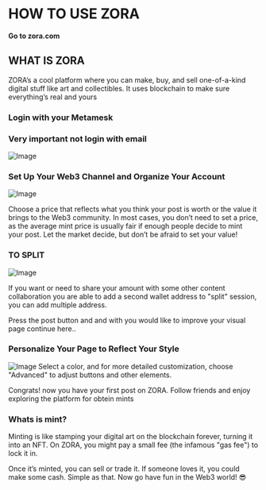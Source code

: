 # HOW TO USE ZORA
**Go to zora.com**

## WHAT IS ZORA
ZORA’s a cool platform where you can make, buy, and sell one-of-a-kind digital stuff like art and collectibles. It uses blockchain to make sure everything’s real and yours





### Login with your Metamesk

### Very important not login with email


![Image](https://ipfs.skatehive.app/ipfs/QmetUJC4ojzodh5VC1qYNFVfrhR8fv2J61ZLj33KPWR5zB)






### Set Up Your Web3 Channel and Organize Your Account

![Image](https://ipfs.skatehive.app/ipfs/QmUm1VRm46uGQ34nTYde4FE4FrB77LeYt3bcm6B2pu5vkW)








 Choose a price that reflects what you think your post is worth or the value it brings to the Web3 community. In most cases, you don’t need to set a price, as the average mint price is usually fair if enough people decide to mint your post. Let the market decide, but don’t be afraid to set your value!


### TO SPLIT



![Image](https://ipfs.skatehive.app/ipfs/QmbM5QtDWKuTaS4NZfeVSRhhuHPpZqHnYKFwiXFiSDKBMA)

If you want or need to share your amount with some other content collaboration you are able to add a second wallet address to "split" session, you can add multiple address.


Press the post button and and with you would like to improve your visual page continue here..
### Personalize Your Page to Reflect Your Style
![Image](https://ipfs.skatehive.app/ipfs/QmcCBS76MGjwciFq9mMtbvTa8sUtoHjv9GDcYL7EqpvJME)
Select a color, and for more detailed customization, choose "Advanced" to adjust buttons and other elements.

Congrats! now you have your first post on ZORA. Follow friends and enjoy exploring the platform for obtein mints
### Whats is mint?
Minting is like stamping your digital art on the blockchain forever, turning it into an NFT. On ZORA, you might pay a small fee (the infamous "gas fee") to lock it in.

Once it’s minted, you can sell or trade it. If someone loves it, you could make some cash. Simple as that. Now go have fun in the Web3 world! 😎







